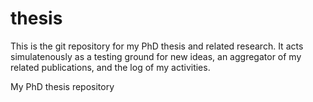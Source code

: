 # thesis

This is the git repository for my PhD thesis and related research. It acts simulatenously as a testing ground for new ideas, an aggregator of my related publications, and the log of my activities.

My PhD thesis repository
